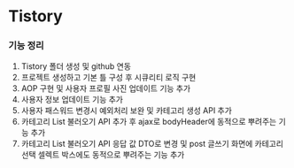 # Tistory

### 기능 정리
 1. Tistory 폴더 생성 및 github 연동
 2. 프로젝트 생성하고 기본 틀 구성 후 시큐리티 로직 구현
 3. AOP 구현 및 사용자 프로필 사진 업데이트 기능 추가
 4. 사용자 정보 업데이트 기능 추가
 5. 사용자 패스워드 변경시 예외처리 보완 및 카테고리 생성 API 추가
 6. 카테고리 List 불러오기 API 추가 후 ajax로 bodyHeader에 동적으로 뿌려주는 기능 추가
 7. 카테고리 List 불러오기 API 응답 값 DTO로 변경 및 post 글쓰기 화면에 카테고리 선택 셀렉트 박스에도 동적으로 뿌려주는 기능 추가
